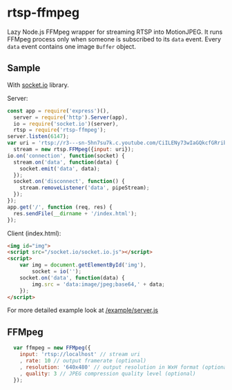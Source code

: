 # rtsp-ffmpeg
Lazy Node.js FFMpeg wrapper for streaming RTSP into MotionJPEG. It runs FFMpeg process only when someone is subscribed to
its `data` event. Every `data` event contains one image `Buffer` object.

## Sample
With [socket.io](http://socket.io/) library.

Server:
```javascript
const app = require('express')(),
  server = require('http').Server(app),
  io = require('socket.io')(server),
  rtsp = require('rtsp-ffmpeg');
server.listen(6147);
var uri = 'rtsp://r3---sn-5hn7su7k.c.youtube.com/CiILENy73wIaGQkcfGRribM88BMYDSANFEgGUgZ2aWRlb3MM/0/0/0/video.3gp',
  stream = new rtsp.FFMpeg({input: uri});
io.on('connection', function(socket) {
  stream.on('data', function(data) {
    socket.emit('data', data);
  });
  socket.on('disconnect', function() {
    stream.removeListener('data', pipeStream);
  });
});
app.get('/', function (req, res) {
  res.sendFile(__dirname + '/index.html');
});
```

Client (index.html):
```html
<img id="img">
<script src="/socket.io/socket.io.js"></script>
<script>
	var img = document.getElementById('img'),
		socket = io('');
	socket.on('data', function(data) {
		img.src = 'data:image/jpeg;base64,' + data;
	});
</script>
```

For more detailed example look at [/example/server.js](/example/server.js)

## FFMpeg

```javascript
  var ffmpeg = new FFMpeg({
    input: 'rtsp://localhost' // stream uri
    , rate: 10 // output framerate (optional)
    , resolution: '640x480' // output resolution in WxH format (optional)
    , quality: 3 // JPEG compression quality level (optional)
  });
```